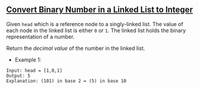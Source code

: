 ## [Convert Binary Number in a Linked List to Integer](https://leetcode.com/problems/convert-binary-number-in-a-linked-list-to-integer/)
Given `head` which is a reference node to a singly-linked list. The value of each node in the linked list is either `0` or `1`. The linked list holds the binary representation of a number.

Return the *decimal value* of the number in the linked list.


- Example 1:
```
Input: head = [1,0,1]
Output: 5
Explanation: (101) in base 2 = (5) in base 10
```
